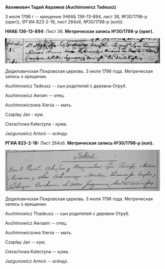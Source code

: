 **Авхимович Тадей Аврамов (Auchimowicz Tadeusz)**

3 июля 1798 г -- крещение (НИАБ 136-13-894, лист 36, №30/1798-р (ориг)),
(РГИА 823-2-18, лист 264об, №30/1798-р (коп)).

**НИАБ 136-13-894:** Лист 36. **Метрическая запись №30/1798-р (ориг).**

![](./media/89c68ac3c5c2f139755a41b450bf012e265bd48d.png)

Дедиловичская Покровская церковь. 3 июля 1798 года. Метрическая запись о
крещении.

Auchimowicz Tadeusz -- сын родителей с деревни Отруб.

Auchimowicz Awram -- отец.

Auchimowiczowa Xienia -- мать.

Czaplay Jan - кум.

Cierachowa Katerzyna - кума.

Jazgunowicz Antoni -- ксёндз.

**РГИА 823-2-18:** Лист 264об. **Метрическая запись №30/1798-р (коп).**

![](./media/50186d6a939bda33c8e8a492b2ba7451bb8c0113.png)

Дедиловичская Покровская церковь. 3 июля 1798 года. Метрическая запись о
крещении.

Auchimowicz Thadeusz -- сын родителей с деревни Отруб.

Auchimowicz Awraam -- отец.

Auchimowiczowa Xienia -- мать.

Czaplay Jan -- кум.

Cierachowa Katerzyna -- кума.

Jazgunowicz Antoni -- ксёндз.
